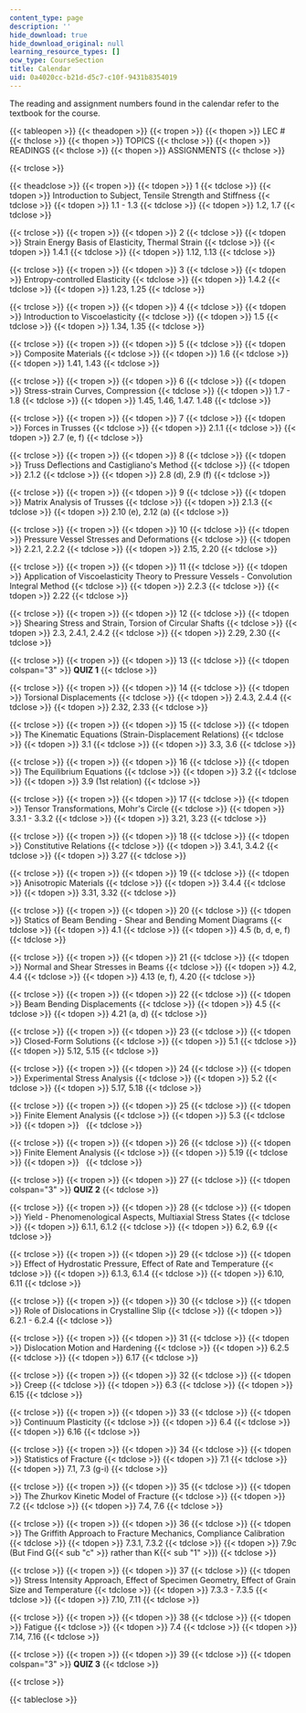 ```yaml
---
content_type: page
description: ''
hide_download: true
hide_download_original: null
learning_resource_types: []
ocw_type: CourseSection
title: Calendar
uid: 0a4020cc-b21d-d5c7-c10f-9431b8354019
---
```


The reading and assignment numbers found in the calendar refer to the textbook for the course.

{{< tableopen >}}
{{< theadopen >}}
{{< tropen >}}
{{< thopen >}}
LEC #
{{< thclose >}}
{{< thopen >}}
TOPICS
{{< thclose >}}
{{< thopen >}}
READINGS
{{< thclose >}}
{{< thopen >}}
ASSIGNMENTS
{{< thclose >}}

{{< trclose >}}

{{< theadclose >}}
{{< tropen >}}
{{< tdopen >}}
1
{{< tdclose >}}
{{< tdopen >}}
Introduction to Subject, Tensile Strength and Stiffness
{{< tdclose >}}
{{< tdopen >}}
1.1 - 1.3
{{< tdclose >}}
{{< tdopen >}}
1.2, 1.7
{{< tdclose >}}

{{< trclose >}}
{{< tropen >}}
{{< tdopen >}}
2
{{< tdclose >}}
{{< tdopen >}}
Strain Energy Basis of Elasticity, Thermal Strain
{{< tdclose >}}
{{< tdopen >}}
1.4.1
{{< tdclose >}}
{{< tdopen >}}
1.12, 1.13
{{< tdclose >}}

{{< trclose >}}
{{< tropen >}}
{{< tdopen >}}
3
{{< tdclose >}}
{{< tdopen >}}
Entropy-controlled Elasticity
{{< tdclose >}}
{{< tdopen >}}
1.4.2
{{< tdclose >}}
{{< tdopen >}}
1.23, 1.25
{{< tdclose >}}

{{< trclose >}}
{{< tropen >}}
{{< tdopen >}}
4
{{< tdclose >}}
{{< tdopen >}}
Introduction to Viscoelasticity
{{< tdclose >}}
{{< tdopen >}}
1.5
{{< tdclose >}}
{{< tdopen >}}
1.34, 1.35
{{< tdclose >}}

{{< trclose >}}
{{< tropen >}}
{{< tdopen >}}
5
{{< tdclose >}}
{{< tdopen >}}
Composite Materials
{{< tdclose >}}
{{< tdopen >}}
1.6
{{< tdclose >}}
{{< tdopen >}}
1.41, 1.43
{{< tdclose >}}

{{< trclose >}}
{{< tropen >}}
{{< tdopen >}}
6
{{< tdclose >}}
{{< tdopen >}}
Stress-strain Curves, Compression
{{< tdclose >}}
{{< tdopen >}}
1.7 - 1.8
{{< tdclose >}}
{{< tdopen >}}
1.45, 1.46, 1.47. 1.48
{{< tdclose >}}

{{< trclose >}}
{{< tropen >}}
{{< tdopen >}}
7
{{< tdclose >}}
{{< tdopen >}}
Forces in Trusses
{{< tdclose >}}
{{< tdopen >}}
2.1.1
{{< tdclose >}}
{{< tdopen >}}
2.7 (e, f)
{{< tdclose >}}

{{< trclose >}}
{{< tropen >}}
{{< tdopen >}}
8
{{< tdclose >}}
{{< tdopen >}}
Truss Deflections and Castigliano's Method
{{< tdclose >}}
{{< tdopen >}}
2.1.2
{{< tdclose >}}
{{< tdopen >}}
2.8 (d), 2.9 (f)
{{< tdclose >}}

{{< trclose >}}
{{< tropen >}}
{{< tdopen >}}
9
{{< tdclose >}}
{{< tdopen >}}
Matrix Analysis of Trusses
{{< tdclose >}}
{{< tdopen >}}
2.1.3
{{< tdclose >}}
{{< tdopen >}}
2.10 (e), 2.12 (a)
{{< tdclose >}}

{{< trclose >}}
{{< tropen >}}
{{< tdopen >}}
10
{{< tdclose >}}
{{< tdopen >}}
Pressure Vessel Stresses and Deformations
{{< tdclose >}}
{{< tdopen >}}
2.2.1, 2.2.2
{{< tdclose >}}
{{< tdopen >}}
2.15, 2.20
{{< tdclose >}}

{{< trclose >}}
{{< tropen >}}
{{< tdopen >}}
11
{{< tdclose >}}
{{< tdopen >}}
Application of Viscoelasticity Theory to Pressure Vessels - Convolution Integral Method
{{< tdclose >}}
{{< tdopen >}}
2.2.3
{{< tdclose >}}
{{< tdopen >}}
2.22
{{< tdclose >}}

{{< trclose >}}
{{< tropen >}}
{{< tdopen >}}
12
{{< tdclose >}}
{{< tdopen >}}
Shearing Stress and Strain, Torsion of Circular Shafts
{{< tdclose >}}
{{< tdopen >}}
2.3, 2.4.1, 2.4.2
{{< tdclose >}}
{{< tdopen >}}
2.29, 2.30
{{< tdclose >}}

{{< trclose >}}
{{< tropen >}}
{{< tdopen >}}
13
{{< tdclose >}}
{{< tdopen colspan="3" >}}
**QUIZ 1**
{{< tdclose >}}

{{< trclose >}}
{{< tropen >}}
{{< tdopen >}}
14
{{< tdclose >}}
{{< tdopen >}}
Torsional Displacements
{{< tdclose >}}
{{< tdopen >}}
2.4.3, 2.4.4
{{< tdclose >}}
{{< tdopen >}}
2.32, 2.33
{{< tdclose >}}

{{< trclose >}}
{{< tropen >}}
{{< tdopen >}}
15
{{< tdclose >}}
{{< tdopen >}}
The Kinematic Equations (Strain-Displacement Relations)
{{< tdclose >}}
{{< tdopen >}}
3.1
{{< tdclose >}}
{{< tdopen >}}
3.3, 3.6
{{< tdclose >}}

{{< trclose >}}
{{< tropen >}}
{{< tdopen >}}
16
{{< tdclose >}}
{{< tdopen >}}
The Equilibrium Equations
{{< tdclose >}}
{{< tdopen >}}
3.2
{{< tdclose >}}
{{< tdopen >}}
3.9 (1st relation)
{{< tdclose >}}

{{< trclose >}}
{{< tropen >}}
{{< tdopen >}}
17
{{< tdclose >}}
{{< tdopen >}}
Tensor Transformations, Mohr's Circle
{{< tdclose >}}
{{< tdopen >}}
3.3.1 - 3.3.2
{{< tdclose >}}
{{< tdopen >}}
3.21, 3.23
{{< tdclose >}}

{{< trclose >}}
{{< tropen >}}
{{< tdopen >}}
18
{{< tdclose >}}
{{< tdopen >}}
Constitutive Relations
{{< tdclose >}}
{{< tdopen >}}
3.4.1, 3.4.2
{{< tdclose >}}
{{< tdopen >}}
3.27
{{< tdclose >}}

{{< trclose >}}
{{< tropen >}}
{{< tdopen >}}
19
{{< tdclose >}}
{{< tdopen >}}
Anisotropic Materials
{{< tdclose >}}
{{< tdopen >}}
3.4.4
{{< tdclose >}}
{{< tdopen >}}
3.31, 3.32
{{< tdclose >}}

{{< trclose >}}
{{< tropen >}}
{{< tdopen >}}
20
{{< tdclose >}}
{{< tdopen >}}
Statics of Beam Bending - Shear and Bending Moment Diagrams
{{< tdclose >}}
{{< tdopen >}}
4.1
{{< tdclose >}}
{{< tdopen >}}
4.5 (b, d, e, f)
{{< tdclose >}}

{{< trclose >}}
{{< tropen >}}
{{< tdopen >}}
21
{{< tdclose >}}
{{< tdopen >}}
Normal and Shear Stresses in Beams
{{< tdclose >}}
{{< tdopen >}}
4.2, 4.4
{{< tdclose >}}
{{< tdopen >}}
4.13 (e, f), 4.20
{{< tdclose >}}

{{< trclose >}}
{{< tropen >}}
{{< tdopen >}}
22
{{< tdclose >}}
{{< tdopen >}}
Beam Bending Displacements
{{< tdclose >}}
{{< tdopen >}}
4.5
{{< tdclose >}}
{{< tdopen >}}
4.21 (a, d)
{{< tdclose >}}

{{< trclose >}}
{{< tropen >}}
{{< tdopen >}}
23
{{< tdclose >}}
{{< tdopen >}}
Closed-Form Solutions
{{< tdclose >}}
{{< tdopen >}}
5.1
{{< tdclose >}}
{{< tdopen >}}
5.12, 5.15
{{< tdclose >}}

{{< trclose >}}
{{< tropen >}}
{{< tdopen >}}
24
{{< tdclose >}}
{{< tdopen >}}
Experimental Stress Analysis
{{< tdclose >}}
{{< tdopen >}}
5.2
{{< tdclose >}}
{{< tdopen >}}
5.17, 5.18
{{< tdclose >}}

{{< trclose >}}
{{< tropen >}}
{{< tdopen >}}
25
{{< tdclose >}}
{{< tdopen >}}
Finite Element Analysis
{{< tdclose >}}
{{< tdopen >}}
5.3
{{< tdclose >}}
{{< tdopen >}}
 
{{< tdclose >}}

{{< trclose >}}
{{< tropen >}}
{{< tdopen >}}
26
{{< tdclose >}}
{{< tdopen >}}
Finite Element Analysis
{{< tdclose >}}
{{< tdopen >}}
5.19
{{< tdclose >}}
{{< tdopen >}}
 
{{< tdclose >}}

{{< trclose >}}
{{< tropen >}}
{{< tdopen >}}
27
{{< tdclose >}}
{{< tdopen colspan="3" >}}
**QUIZ 2**
{{< tdclose >}}

{{< trclose >}}
{{< tropen >}}
{{< tdopen >}}
28
{{< tdclose >}}
{{< tdopen >}}
Yield - Phenomenological Aspects, Multiaxial Stress States
{{< tdclose >}}
{{< tdopen >}}
6.1.1, 6.1.2
{{< tdclose >}}
{{< tdopen >}}
6.2, 6.9
{{< tdclose >}}

{{< trclose >}}
{{< tropen >}}
{{< tdopen >}}
29
{{< tdclose >}}
{{< tdopen >}}
Effect of Hydrostatic Pressure, Effect of Rate and Temperature
{{< tdclose >}}
{{< tdopen >}}
6.1.3, 6.1.4
{{< tdclose >}}
{{< tdopen >}}
6.10, 6.11
{{< tdclose >}}

{{< trclose >}}
{{< tropen >}}
{{< tdopen >}}
30
{{< tdclose >}}
{{< tdopen >}}
Role of Dislocations in Crystalline Slip
{{< tdclose >}}
{{< tdopen >}}
6.2.1 - 6.2.4
{{< tdclose >}}

{{< trclose >}}
{{< tropen >}}
{{< tdopen >}}
31
{{< tdclose >}}
{{< tdopen >}}
Dislocation Motion and Hardening
{{< tdclose >}}
{{< tdopen >}}
6.2.5
{{< tdclose >}}
{{< tdopen >}}
6.17
{{< tdclose >}}

{{< trclose >}}
{{< tropen >}}
{{< tdopen >}}
32
{{< tdclose >}}
{{< tdopen >}}
Creep
{{< tdclose >}}
{{< tdopen >}}
6.3
{{< tdclose >}}
{{< tdopen >}}
6.15
{{< tdclose >}}

{{< trclose >}}
{{< tropen >}}
{{< tdopen >}}
33
{{< tdclose >}}
{{< tdopen >}}
Continuum Plasticity
{{< tdclose >}}
{{< tdopen >}}
6.4
{{< tdclose >}}
{{< tdopen >}}
6.16
{{< tdclose >}}

{{< trclose >}}
{{< tropen >}}
{{< tdopen >}}
34
{{< tdclose >}}
{{< tdopen >}}
Statistics of Fracture
{{< tdclose >}}
{{< tdopen >}}
7.1
{{< tdclose >}}
{{< tdopen >}}
7.1, 7.3 (g-i)
{{< tdclose >}}

{{< trclose >}}
{{< tropen >}}
{{< tdopen >}}
35
{{< tdclose >}}
{{< tdopen >}}
The Zhurkov Kinetic Model of Fracture
{{< tdclose >}}
{{< tdopen >}}
7.2
{{< tdclose >}}
{{< tdopen >}}
7.4, 7.6
{{< tdclose >}}

{{< trclose >}}
{{< tropen >}}
{{< tdopen >}}
36
{{< tdclose >}}
{{< tdopen >}}
The Griffith Approach to Fracture Mechanics, Compliance Calibration
{{< tdclose >}}
{{< tdopen >}}
7.3.1, 7.3.2
{{< tdclose >}}
{{< tdopen >}}
7.9c (But Find G{{< sub "c" >}} rather than K{{< sub "1" >}})
{{< tdclose >}}

{{< trclose >}}
{{< tropen >}}
{{< tdopen >}}
37
{{< tdclose >}}
{{< tdopen >}}
Stress Intensity Approach, Effect of Specimen Geometry, Effect of Grain Size and Temperature
{{< tdclose >}}
{{< tdopen >}}
7.3.3 - 7.3.5
{{< tdclose >}}
{{< tdopen >}}
7.10, 7.11
{{< tdclose >}}

{{< trclose >}}
{{< tropen >}}
{{< tdopen >}}
38
{{< tdclose >}}
{{< tdopen >}}
Fatigue
{{< tdclose >}}
{{< tdopen >}}
7.4
{{< tdclose >}}
{{< tdopen >}}
7.14, 7.16
{{< tdclose >}}

{{< trclose >}}
{{< tropen >}}
{{< tdopen >}}
39
{{< tdclose >}}
{{< tdopen colspan="3" >}}
**QUIZ 3**
{{< tdclose >}}

{{< trclose >}}

{{< tableclose >}}